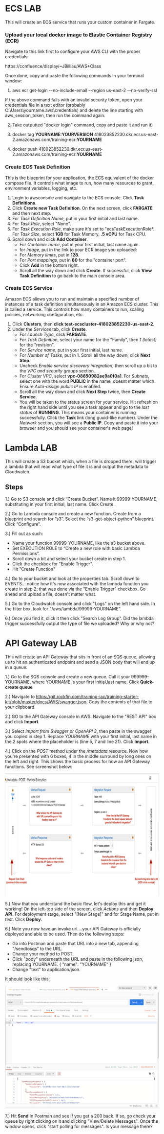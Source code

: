 # ECS LAB

This will create an ECS service that runs your custom container in Fargate.

### Upload your local docker image to Elastic Container Registry (ECR)

Navigate to this link first to configure your AWS CLI with the proper credentials:

https://confluence/display/~JBilliau/AWS+Class

Once done, copy and paste the following commands in your terminal window:

1. aws ecr get-login --no-include-email --region us-east-2 --no-verify-ssl

If the above command fails with an invalid security token, open your credentials file in a text editor (probably C:\Users\yourname\.aws\credentials) and delete the line starting with aws_session_token, then run the command again.

2. Take outputted "docker login" command, copy and paste it and run it)

3. docker tag **YOURNAME:YOURVERSION** 418023852230.dkr.ecr.us-east-2.amazonaws.com/training-ecr:**YOURNAME**

4. docker push 418023852230.dkr.ecr.us-east-2.amazonaws.com/training-ecr:**YOURNAME**

### Create ECS Task Definition
This is the blueprint for your application, the ECS equivalent of the docker compose file. It controls what image to run, how many resources to grant, environment variables, logging, etc.

1. Login to awsconsole and navigate to the ECS console. Click **Task Definitions**.
2. Click **Create new Task Definition**. On the next screen, click **FARGATE** and then next step.
3. For *Task Definition Name*, put in your first initial and last name.
4. For *Task Role*, select "None".
5. For *Task Execution Role*, make sure it's set to "ecsTaskExecutionRole*. For *Task Size*, select **1GB** for Task Memory, **.5 vCPU** for Task CPU.
6. Scroll down and click **Add Container**.
    * For *Container name*, put in your first initial, last name again.
    * for *Image*, put in the link to your ECR image you uploaded:
    * For *Memory limits*, put in **128**.
    * For *Port mappings*, put in **80** for the "container port".
    * Click **Add** in the bottom right.
    * Scroll all the way down and click **Create**. If successful, click **View Task Definition** to go back to the main console area.

### Create ECS Service
Amazon ECS allows you to run and maintain a specified number of instances of a task definition simultaneously in an Amazon ECS cluster. This is called a service. This controls how many containers to run, scaling policies, networking configuration, etc.

1. Click **Clusters**, then **click test-ecscluster-418023852230-us-east-2**.
2. Under the *Services* tab, click **Create**.
    * For *Launch Type*, click **FARGATE**.
    * For *Task Definition*, select your name for the "Family", then *1 (latest)* for the "revision".
    * For *Service name*, put in your first initial, last name.
    * For *Number of Tasks*, put in 1. Scroll all the way down, click **Next Step**.
    * Uncheck *Enable service discovery integration*, then scroll up a bit to the *VPC and security groups* section.
    * For *Cluster VPC*, select **vpc-08850982ee9a0f0a1**. For *Subnets*, select one with the word **PUBLIC** in the name, doesnt matter which. Ensure *Auto-assign public IP* is enabled.
    * Scroll all the way down and click **Next Step** twice, then **Create Service**.
    * You will be taken to the status screen for your service. Hit refresh on the right hand side until you see a task appear and go to the *last status* of **RUNNING**. This means
    your container is running successfully. Click the **Task** link (long guuid-like number). Under the *Network* section, you will see a **Public IP**. Copy and paste it into your browser
    and you should see your container's web page!

# Lambda LAB

This will create a S3 bucket which, when a file is dropped there, will trigger a lambda that will read what type of file it is and output the metadata to Cloudwatch.

## Steps

1.) Go to S3 console and click “Create Bucket”. Name it 99999-YOURNAME, substituting in your first initial, last name. Click Create.

2.) Go to Lambda console and create a new function. Create from a blueprint and search for “s3”. Select the “s3-get-object-python” blueprint. Click “Configure”.

3.) Fill out as such:

- Name your function 99999-YOURNAME, like the s3 bucket above.
- Set EXECUTION ROLE to “Create a new role with basic Lambda Permissions”.
- Scroll down a bit and select your bucket create in step 1.
- Click the checkbox for "Enable Trigger".
- Hit "Create Function"

4.) Go to your bucket and look at the properties tab. Scroll down to EVENTS....notice how it's now associated with the lambda function you create in step 2; that was done via the "Enable Trigger" checkbox. Go ahead and upload a file, doesn't matter what.

5.) Go to the Cloudwatch console and click "Logs" on the left hand side. In the filter box, look for "/aws/lambda/99999-YOURNAME".

6.) Once you find it, click it then click "Search Log Group". Did the lambda trigger successfully output the type of file we uploaded? Why or why not?

# API Gateway LAB

This will create an API Gateway that sits in front of an SQS queue, allowing us to hit an authenticated endpoint and send a JSON body that will end up in a queue.

1.) Go to the SQS console and create a new queue. Call it your 999999-YOURNAME, where YOURNAME is your first initial,last name. Click **Quick-create queue**

2.) Navigate to https://git.rockfin.com/training-iac/training-starter-kit/blob/master/docs/AWS/swagger.json. Copy the contents of that file to your clipboard.

2.) GO to the API Gateway console in AWS. Navigate to the "REST API" box and click **Import**.

3.) Select *Import from Swagger or OpenAPI 3*, then paste in the swagger you copied in step 1. Replace *YOURNAME* with your first initial, last name in the 2 spots where the placeholder is (line 5, 7 and line 21). Click **Import**.

4.) Click on the *POST* method under the */metadata* resource. Now how you're presented with 6 boxes, 4 in the middle surround by long ones on the left and right. This shows the basic process for how an API Gateway functions. See screenshot below:

<div style='float: center'>
  <img width="850px" height="400px" src="apigw.png"></img>
</div>

5.) Now that you understand the basic flow, let's deploy this and get it working! On the left-top side of the screen, click *Actions* and then **Deploy API**. For deployment stage, select "[New Stage]" and for Stage Name, put in *test*. Click **Deploy**.

6.) Note you now have an invoke url....your API Gateway is officially deployed and able to be used. Then do the following steps:
   * Go into Postman and paste that URL into a new tab, appending "/sendtosqs" to the URL.
   * Change your method to POST.
   * Click "body" underneath the URL and paste in the following json, replacing YOURNAME.
        {
    "name": "YOURNAME"
}
   * Change "text" to application/json.

It should look like this:

<div style='float: center'>
  <img width="850px" height="400px" src="sqspost.png"></img>
</div>

7.) Hit **Send** in Postman and see if you get a 200 back. If so, go check your queue by right clicking on it and clicking "View/Delete Messages". Once the window opens, click "start polling for messages". Is your message there?